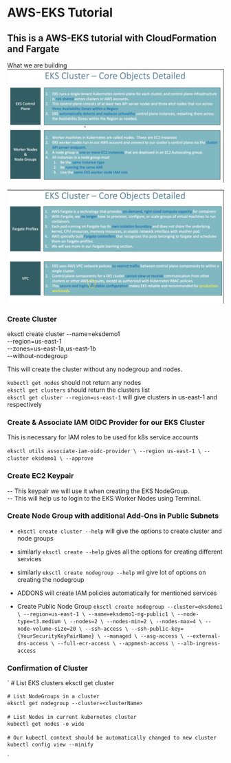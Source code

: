 # AWS-EKS Tutorial

## This is a AWS-EKS tutorial with CloudFormation and Fargate

What we are building
![Image1](assets/images/EKS-AWS-1.png)

![Image1](assets/images/EKS-AWS-2.png)

### Create Cluster

eksctl create cluster --name=eksdemo1 \
                      --region=us-east-1 \
                      --zones=us-east-1a,us-east-1b \
                      --without-nodegroup

This will create the cluster without any nodegroup and nodes.

`kubectl get nodes` should not return any nodes  
`eksctl get clusters` should return the clusters list  
`eksctl get cluster --region=us-east-1` will give clusters in us-east-1 and respectively  

### Create & Associate IAM OIDC Provider for our EKS Cluster

This is necessary for IAM roles to be used for k8s service accounts  

`eksctl utils associate-iam-oidc-provider \
    --region us-east-1 \
    --cluster eksdemo1 \
    --approve`  

### Create EC2 Keypair

-- This keypair we will use it when creating the EKS NodeGroup.  
-- This will help us to login to the EKS Worker Nodes using Terminal.

### Create Node Group with additional Add-Ons in Public Subnets

- `eksctl create cluster --help` will give the options to create cluster and node groups
  
- similarly `eksctl create --help` gives all the options for creating different services

- similarly `eksctl create nodegroup --help` wil give lot of options on creating the nodegroup

- ADDONS will create IAM policies automatically for mentioned services

- Create Public Node Group
`eksctl create nodegroup --cluster=eksdemo1 \
                       --region=us-east-1 \
                       --name=eksdemo1-ng-public1 \
                       --node-type=t3.medium \
                       --nodes=2 \
                       --nodes-min=2 \
                       --nodes-max=4 \
                       --node-volume-size=20 \
                       --ssh-access \
                       --ssh-public-key={YourSecurityKeyPairName} \
                       --managed \
                       --asg-access \
                       --external-dns-access \
                       --full-ecr-access \
                       --appmesh-access \
                       --alb-ingress-access`

### Confirmation of Cluster

`
    # List EKS clusters
    eksctl get cluster

    # List NodeGroups in a cluster
    eksctl get nodegroup --cluster=<clusterName>

    # List Nodes in current kubernetes cluster
    kubectl get nodes -o wide

    # Our kubectl context should be automatically changed to new cluster
    kubectl config view --minify
`